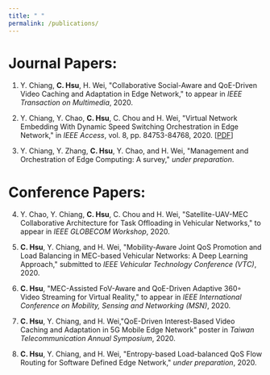 ```yaml
---
title: " "
permalink: /publications/
---
```


Journal Papers:
======
1. Y. Chiang, **C. Hsu**, H. Wei, "Collaborative Social-Aware and QoE-Driven Video Caching and Adaptation in Edge Network," to appear in *IEEE Transaction on Multimedia*, 2020.

2. Y. Chiang, Y. Chao, **C. Hsu**, C. Chou and H. Wei, "Virtual Network Embedding With Dynamic Speed Switching Orchestration in Edge Network," in *IEEE Access*, vol. 8, pp. 84753-84768, 2020. [[PDF](http://SendurLanter.github.io/files/Access.pdf)]

3. Y. Chiang, Y. Zhang, **C. Hsu**, Y. Chao, and H. Wei, "Management and Orchestration of Edge Computing: A survey," *under preparation*.

Conference Papers:
======
4. Y. Chao, Y. Chiang, **C. Hsu**, C. Chou and H. Wei, "Satellite-UAV-MEC Collaborative Architecture for Task Offloading in Vehicular Networks," to appear in *IEEE GLOBECOM Workshop*, 2020.

5. **C. Hsu**, Y. Chiang, and H. Wei, "Mobility-Aware Joint QoS Promotion and Load Balancing in MEC-based Vehicular Networks: A Deep Learning Approach," submitted to *IEEE Vehicular Technology Conference (VTC)*, 2020.

6. **C. Hsu**, "MEC-Assisted FoV-Aware and QoE-Driven Adaptive 360◦ Video Streaming for Virtual Reality," to appear in *IEEE International Conference on Mobility, Sensing and Networking (MSN)*, 2020.

7. **C. Hsu**, Y. Chiang, and H. Wei,"QoE-Driven Interest-Based Video Caching and Adaptation in 5G Mobile Edge Network" poster in *Taiwan Telecommunication Annual Symposium*, 2020.

8. **C. Hsu**, Y. Chiang, and H. Wei, "Entropy-based Load-balanced QoS Flow Routing for Software Defined Edge Network," *under preparation*, 2020.